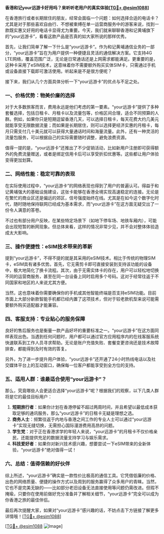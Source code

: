 **香港和记your远游卡好用吗？来听听老用户的真实体验[[TG💪+ @esim1088](https://t.me/s/esim1088)]**

在香港旅行或者长期居住的朋友，经常会面临一个问题：如何选择合适的电话卡？尤其是对于那些喜欢自由行、不想被束缚在单一运营商服务中的游客来说，找到一款既实惠又好用的电话卡显得尤为重要。今天，我们就来聊聊香港和记黄埔旗下的“your远游卡”，看看这款产品是否真的如大家所说的那样优秀。

首先，让我们简单了解一下什么是“your远游卡”。作为和记黄埔通信业务的一部分，“your远游卡”旨在为用户提供一种便捷且灵活的通信解决方案。它支持4G LTE网络，覆盖范围广泛，无论是日常通话还是上网需求都能满足。更重要的是，这种卡采用了eSIM技术，这意味着你不需要额外购买实体SIM卡，只需通过手机或设备直接下载即可激活使用。听起来是不是很方便呢？

接下来，我们从几个方面具体分析一下“your远游卡”的优点与不足之处。

### **一、价格优势：物美价廉的选择**
对于大多数旅客而言，费用永远是他们考虑的第一要素。“your远游卡”提供了多种套餐选择，包括日租卡、月租卡以及流量包等，价格区间合理，适合不同预算的人群。例如，如果你只是短期逗留香港几天，可以选择日租卡，每天花费大约几美元就能享受无限数据流量；而如果是长期居住，则可以选择更经济实惠的月租卡，每月只需支付几十美元就可以获得大量通话时间和海量流量。此外，还有一种灵活的流量包服务，可以根据自己的实际需要随时调整，避免浪费资源。

值得一提的是，“your远游卡”还推出了不少促销活动，比如新用户注册即可获得额外的免费流量赠送，或者是绑定信用卡后可以享受折扣优惠等。这些都让用户体验变得更加划算。

### **二、网络性能：稳定可靠的表现**
在实际使用过程中，“your远游卡”的网络表现也得到了用户的普遍认可。得益于和记黄埔强大的基础设施建设，这张卡能够在香港全境实现高速稳定的连接。无论是在繁忙的商业区还是偏远的郊区，信号强度始终在线。尤其是在如今这个数字化时代，随时随地保持联网已经成为基本需求，而“your远游卡”在这方面无疑交出了一份令人满意的答卷。

不过也有部分用户反映，在某些特定场景下（如地下停车场、地铁车厢内），可能会出现短暂的断网现象。但总体来看，这样的情况非常少见，并不会对整体体验造成太大影响。

### **三、操作便捷性：eSIM技术带来的革新**
提到“your远游卡”，不得不提的就是其采用的eSIM技术。相比于传统的物理SIM卡，eSIM具有诸多优势。首先，它无需剪卡即可直接安装到支持该功能的设备中，极大地简化了换卡流程。其次，由于无需实体卡的存在，用户可以轻松地切换不同的运营商服务，甚至在同一台设备上同时启用多个号码。这对于经常往返于不同国家和地区的人来说尤其方便。

当然，这也意味着你需要确保你的手机或其他智能终端是否支持eSIM功能。目前市面上大部分新款智能手机都已经内置了这项技术，但对于较老款机型来说可能需要额外购买适配器才能兼容。

### **四、客服支持：专业贴心的服务保障**
良好的售后服务也是衡量一款产品好坏的重要标准之一。“your远游卡”在这方面同样表现出色。当遇到任何问题时，用户都可以通过官方应用程序内的在线客服系统快速联系到工作人员寻求帮助。无论是账户充值失败、套餐变更咨询还是技术故障排查，都能得到及时有效的答复。

另外，为了进一步提升用户体验，“your远游卡”还开通了24小时热线电话以及社交媒体平台上的互动窗口，确保每一位客户都能享受到全方位的支持。

### **五、适用人群：谁最适合使用“your远游卡”？**
那么，究竟哪些人会更适合选择“your远游卡”呢？根据我们的观察，以下几类人群将是它的最佳目标用户：

1. **短期旅行者**：如果你计划在香港停留不超过两周时间，并且希望以最低成本获取足够的通讯服务，那么“your远游卡”的日租卡无疑是理想之选。
2. **商务人士**：频繁往返于内地与香港之间工作的专业人士可以通过“your远游卡”实现无缝切换，无需担心国际漫游费用高昂的问题。
3. **学生党**：对于正在香港求学的年轻人来说，“your远游卡”的月租卡不仅价格亲民，还能提供充足的数据流量支持学习与娱乐需求。
4. **科技爱好者**：如果你对新兴技术感兴趣，想要尝试一下eSIM带来的全新体验，“your远游卡”绝对值得一试！

### **六、总结：值得信赖的好伙伴**
综上所述，“your远游卡”确实是一款性价比极高的通信工具。它凭借低廉的价格、出色的网络质量、便捷的操作方式以及周到的服务赢得了众多用户的青睐。当然，它也不是完美无缺的——比如部分老旧设备无法直接使用等问题仍需改进。但瑕不掩瑜，只要你在使用前做好充分准备并了解相关细节，“your远游卡”完全可以成为你香港之旅的最佳伴侣。

最后再次提醒大家，如果对“your远游卡”感兴趣的话，不妨点击下方链接了解更多详情哦！[[TG💪+ @esim1088](https://t.me/s/esim1088)]

[[TG💪+ @esim1088](https://t.me/s/esim1088) ![Image](https://i.postimg.cc/4NQfJmqS/Snipaste-2025-05-13-00-14-12.png)]